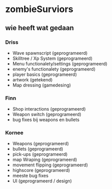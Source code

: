 # zombieSurviors

## wie heeft wat gedaan

### **Driss**
- Wave spawnscript (geprogrameerd)
- Skilltree / Xp System  (geprogrameerd)
- Menu functionalety/settings  (geprogrameerd)
- enemy's functionalety  (geprogrameerd)
- player basics  (geprogrameerd)
- artwork (getekend)
- Map dressing (gamedesing)

### **Finn**
- Shop interactions (geprogrameerd)
- Weapon switch  (geprogrameerd)
- bug fixes bij weapons en bullets

### **Kornee**
- Weapons  (geprogrameerd)
- bullets  (geprogrameerd)
- pick-ups  (geprogrameerd)
- map Wraping  (geprogrameerd)
- movement flipping  (geprogrameerd)
- highscore  (geprogrameerd)
- meeste bug fixes
- UI  (geprogrameerd / design)
